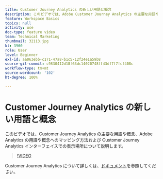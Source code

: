 ```yaml
---
title: Customer Journey Analytics の新しい用語と概念
description: このビデオでは、Adobe Customer Journey Analytics の主要な用語や概念、Adobe Analytics の用語や概念へのマッピング方法および Customer Journey Analytics インターフェイスでの表示場所について説明します。
feature: Workspace Basics
topics: null
activity: use
doc-type: feature video
team: Technical Marketing
thumbnail: 32113.jpg
kt: 3960
role: User
level: Beginner
exl-id: aa063ebb-c171-47a8-b1c5-12f24e1a59b8
source-git-commit: c9830412d18f63dc14020748ff43df7f7fcf408c
workflow-type: tm+mt
source-wordcount: '102'
ht-degree: 100%

---
```


# Customer Journey Analytics の新しい用語と概念

このビデオでは、Customer Journey Analytics の主要な用語や概念、Adobe Analytics の用語や概念へのマッピング方法および Customer Journey Analytics インターフェイスでの表示場所について説明します。

>[!VIDEO](https://video.tv.adobe.com/v/36107/?quality=12&learn=on&captions=jpn)

Customer Journey Analytics について詳しくは、[ドキュメント](https://experienceleague.adobe.com/docs/analytics-platform/using/cja-landing.html?lang=ja)を参照してください。
